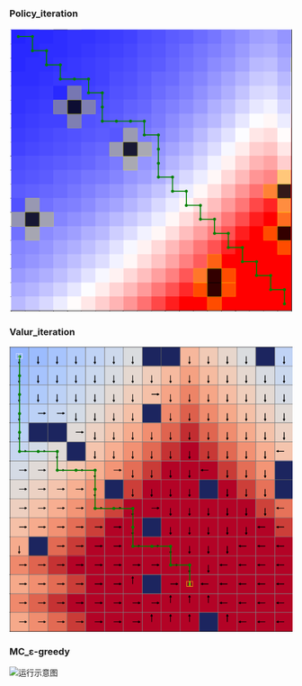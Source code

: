 ### Policy_iteration
![运行示意图](https://github.com/PeiXinYang-IST/reinforce-learning/blob/main/pic/policy_iteration.png)   

### Valur_iteration
![运行示意图](https://github.com/PeiXinYang-IST/reinforce-learning/blob/main/pic/value_iteration.png)   

### MC_ε-greedy
![运行示意图](https://github.com/PeiXinYang-IST/reinforce-learning/blob/main/pic/MC_ε-greedy.png)   